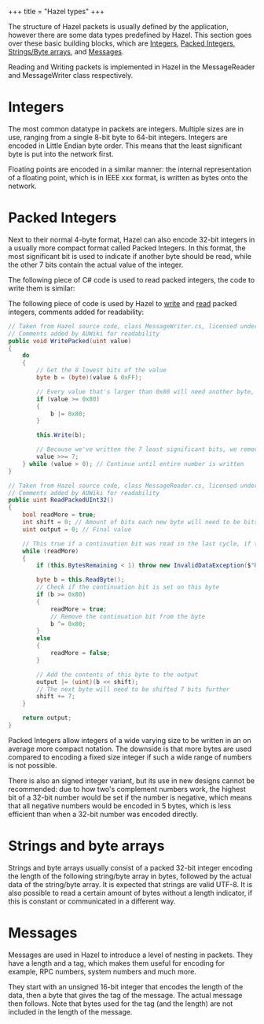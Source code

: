 +++
title = "Hazel types"
+++

The structure of Hazel packets is usually defined by the application, however there are some data types predefined by Hazel. This section goes over these basic building blocks, which are [Integers](#integers), [Packed Integers](#packed-integers), [Strings/Byte arrays](#strings-and-byte-arrays), and [Messages](#messages).

Reading and Writing packets is implemented in Hazel in the MessageReader and MessageWriter class respectively.

# Integers

The most common datatype in packets are integers. Multiple sizes are in use, ranging from a single 8-bit byte to 64-bit integers.
Integers are encoded in Little Endian byte order. This means that the least significant byte is put into the network first.

Floating points are encoded in a similar manner: the internal representation of a floating point, which is in IEEE xxx format, is written as bytes onto the network.

# Packed Integers

Next to their normal 4-byte format, Hazel can also encode 32-bit integers in a usually more compact format called Packed Integers.
In this format, the most significant bit is used to indicate if another byte should be read, while the other 7 bits contain the actual value of the integer.

The following piece of C# code is used to read packed integers, the code to write them is similar:

The following piece of code is used by Hazel to [write](https://github.com/willardf/Hazel-Networking/blob/98d9f5d2c8664b19707907d1a7ca4863ec3e396a/Hazel/MessageWriter.cs#L302) and [read](https://github.com/willardf/Hazel-Networking/blob/98d9f5d2c8664b19707907d1a7ca4863ec3e396a/Hazel/MessageReader.cs#L393) packed integers, comments added for readability:

```cs
// Taken from Hazel source code, class MessageWriter.cs, licensed under MIT
// Comments added by AUWiki for readability
public void WritePacked(uint value)
{
    do
    {
        // Get the 8 lowest bits of the value
        byte b = (byte)(value & 0xFF);

        // Every value that's larger than 0x80 will need another byte, so set the continuation bit
        if (value >= 0x80)
        {
            b |= 0x80;
        }

        this.Write(b);

        // Because we've written the 7 least significant bits, we remove them from our value
        value >>= 7;
    } while (value > 0); // Continue until entire number is written
}
```

```cs
// Taken from Hazel source code, class MessageReader.cs, licensed under MIT
// Comments added by AUWiki for readability
public uint ReadPackedUInt32()
{
    bool readMore = true;
    int shift = 0; // Amount of bits each new byte will need to be bitshifted by.
    uint output = 0; // Final value

    // This true if a continuation bit was read in the last cycle, if true read another byte. Its initial value is true, so at least one byte is always read.
    while (readMore)
    {
        if (this.BytesRemaining < 1) throw new InvalidDataException($"Read length is longer than message length.");

        byte b = this.ReadByte();
        // Check if the continuation bit is set on this byte
        if (b >= 0x80)
        {
            readMore = true;
            // Remove the continuation bit from the byte
            b ^= 0x80;
        }
        else
        {
            readMore = false;
        }

        // Add the contents of this byte to the output
        output |= (uint)(b << shift);
        // The next byte will need to be shifted 7 bits further
        shift += 7;
    }

    return output;
}
```

Packed Integers allow integers of a wide varying size to be written in an on average more compact notation. The downside is that more bytes are used compared to encoding a fixed size integer if such a wide range of numbers is not possible.

There is also an signed integer variant, but its use in new designs cannot be recommended: due to how two's complement numbers work, the highest bit of a 32-bit number would be set if the number is negative, which means that all negative numbers would be encoded in 5 bytes, which is less efficient than when a 32-bit number was encoded directly.

# Strings and byte arrays

Strings and byte arrays usually consist of a packed 32-bit integer encoding the length of the following string/byte array in bytes, followed by the actual data of the string/byte array. It is expected that strings are valid UTF-8. It is also possible to read a certain amount of bytes without a length indicator, if this is constant or communicated in a different way.

# Messages

Messages are used in Hazel to introduce a level of nesting in packets. They have a length and a tag, which makes them useful for encoding for example, RPC numbers, system numbers and much more.

They start with an unsigned 16-bit integer that encodes the length of the data, then a byte that gives the tag of the message. The actual message then follows. Note that bytes used for the tag (and the length) are not included in the length of the message.
